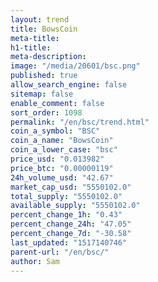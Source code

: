 ```yaml
---
layout: trend
title: BowsCoin
meta-title: 
h1-title: 
meta-description: 
image: "/media/20601/bsc.png"
published: true
allow_search_engine: false
sitemap: false
enable_comment: false
sort_order: 1098
permalink: "/en/bsc/trend.html"
coin_a_symbol: "BSC"
coin_a_name: "BowsCoin"
coin_a_lower_case: "bsc"
price_usd: "0.013982"
price_btc: "0.00000119"
24h_volume_usd: "42.67"
market_cap_usd: "5550102.0"
total_supply: "5550102.0"
available_supply: "5550102.0"
percent_change_1h: "0.43"
percent_change_24h: "47.05"
percent_change_7d: "-30.58"
last_updated: "1517140746"
parent-url: "/en/bsc/"
author: Sam
---
```


